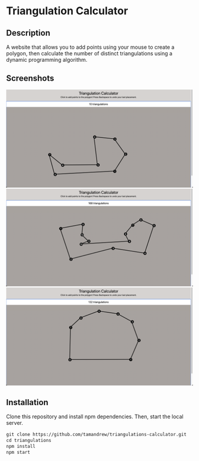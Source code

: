 # Triangulation Calculator

## Description
A website that allows you to add points using your mouse to create a polygon, then calculate the number of distinct triangulations using a dynamic programming algorithm.

## Screenshots
![Demo 1](demo1.png)
![Demo 2](demo2.png)
![Demo 3](demo3.png)

## Installation
Clone this repository and install npm dependencies. Then, start the local server.

```
git clone https://github.com/tamandrew/triangulations-calculator.git
cd triangulations
npm install
npm start
```
